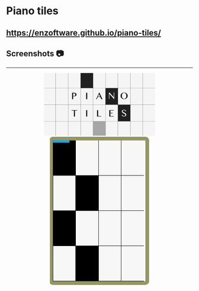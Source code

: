 # Piano tiles
<a> https://enzoftware.github.io/piano-tiles/ </a>
---
## Screenshots :camera: 
---
<div align="center">
  <img src="resources/piano-tiles.jpg"/>
  <img src="resources/ss-piano-game.jpg" />
</div>
